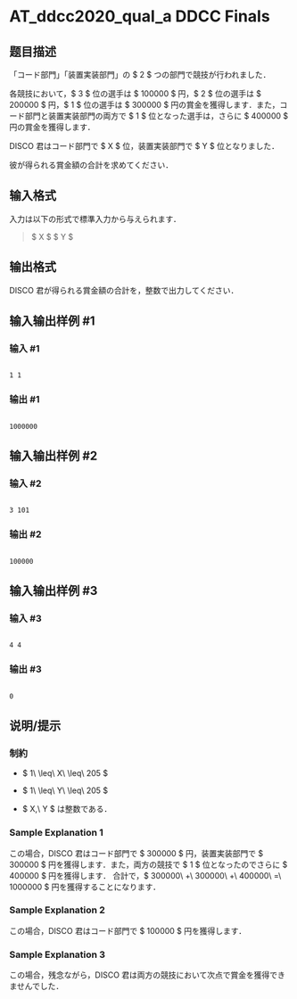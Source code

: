 # AT_ddcc2020_qual_a DDCC Finals

## 题目描述

[problemUrl]: https://atcoder.jp/contests/ddcc2020-qual/tasks/ddcc2020_qual_a

「コード部門」「装置実装部門」の $ 2 $ つの部門で競技が行われました．  
 各競技において，$ 3 $ 位の選手は $ 100000 $ 円，$ 2 $ 位の選手は $ 200000 $ 円，$ 1 $ 位の選手は $ 300000 $ 円の賞金を獲得します．また，コード部門と装置実装部門の両方で $ 1 $ 位となった選手は，さらに $ 400000 $ 円の賞金を獲得します．

DISCO 君はコード部門で $ X $ 位，装置実装部門で $ Y $ 位となりました．  
 彼が得られる賞金額の合計を求めてください．

## 输入格式

入力は以下の形式で標準入力から与えられます．

> $ X $ $ Y $

## 输出格式

DISCO 君が得られる賞金額の合計を，整数で出力してください．

## 输入输出样例 #1

### 输入 #1

```
1 1
```

### 输出 #1

```
1000000
```

## 输入输出样例 #2

### 输入 #2

```
3 101
```

### 输出 #2

```
100000
```

## 输入输出样例 #3

### 输入 #3

```
4 4
```

### 输出 #3

```
0
```

## 说明/提示

### 制約

- $ 1\ \leq\ X\ \leq\ 205 $
- $ 1\ \leq\ Y\ \leq\ 205 $
- $ X,\ Y $ は整数である．

### Sample Explanation 1

この場合，DISCO 君はコード部門で $ 300000 $ 円，装置実装部門で $ 300000 $ 円を獲得します．また，両方の競技で $ 1 $ 位となったのでさらに $ 400000 $ 円を獲得します． 合計で，$ 300000\ +\ 300000\ +\ 400000\ =\ 1000000 $ 円を獲得することになります．

### Sample Explanation 2

この場合，DISCO 君はコード部門で $ 100000 $ 円を獲得します．

### Sample Explanation 3

この場合，残念ながら，DISCO 君は両方の競技において次点で賞金を獲得できませんでした．